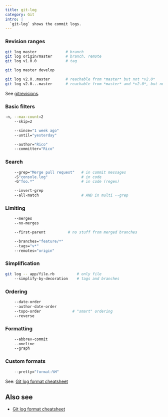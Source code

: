 ```yaml
---
title: git-log
category: Git
intro: |
  `git-log` shows the commit logs.
---
```


### Revision ranges

```bash
git log master             # branch
git log origin/master      # branch, remote
git log v1.0.0             # tag

git log master develop

git log v2.0..master       # reachable from *master* but not *v2.0*
git log v2.0...master      # reachable from *master* and *v2.0*, but not both
```

See [gitrevisions](./git-revisions).

### Basic filters

```bash
-n, --max-count=2
    --skip=2
```

```bash
    --since="1 week ago"
    --until="yesterday"
```

```bash
    --author="Rico"
    --committer="Rico"
```

### Search

```bash
    --grep="Merge pull request"   # in commit messages
    -S"console.log"               # in code
    -G"foo.*"                     # in code (regex)
```

```bash
    --invert-grep
    --all-match                   # AND in multi --grep
```

### Limiting

```bash
    --merges
    --no-merges
```

```bash
    --first-parent          # no stuff from merged branches
```

```bash
    --branches="feature/*"
    --tags="v*"
    --remotes="origin"
```

### Simplification

```bash
git log -- app/file.rb          # only file
    --simplify-by-decoration    # tags and branches
```

### Ordering

```bash
    --date-order
    --author-date-order
    --topo-order              # "smart" ordering
    --reverse
```

### Formatting

```bash
    --abbrev-commit
    --oneline
    --graph
```

### Custom formats

```bash
    --pretty="format:%H"
```

See: [Git log format cheatsheet](./git-log-format)

## Also see

- [Git log format cheatsheet](./git-log-format)

